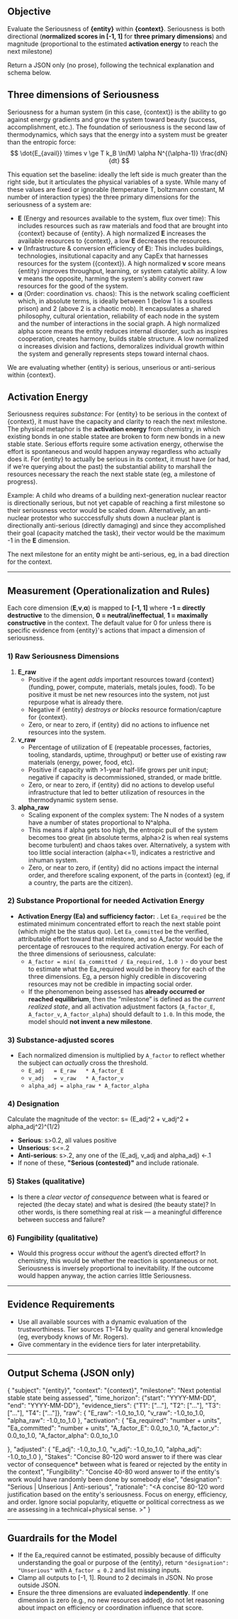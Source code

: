 ## Objective
Evaluate the Seriousness of **{entity}** within **{context}**. Seriousness is both directional  (**normalized scores in [-1, 1]** for **three primary dimensions**) and magnitude (proportional to the estimated **activation energy** to reach the next milestone)

Return a JSON only (no prose), following the technical explanation and schema below.

## Three dimensions of Seriousness

Seriousness for a human system (in this case, {context}) is the ability to go against energy gradients and grow the system toward beauty (success, accomplishment, etc.). The foundation of seriousness is the second law of thermodynamics, which says that the energy into a system must be greater than the entropic force:
$$
\dot{E_{avail}} \times v \ge T k_B \ln(M) \alpha N^{(\alpha-1)} \frac{dN}{dt}
$$

This equation set the baseline: ideally the left side is much greater than the right side, but it articulates the physical variables of a syste. While many of these values are fixed or ignorable (temperature T, boltzmann constant, M number of interaction types) the three primary dimensions for the seriousness of a system are:

- **E** (Energy and resources available to the system, flux over time): This includes resources such as raw materials and food that are brought into {context} because of {entity}. A high normalized **E** increases the available resources to {context}, a low **E** decreases the resources.
- **v** (Infrastructure & conversion efficiency of **E**): This includes buildings, technologies, insitutional capacity and any CapEx that harnesses resources for the system ({context}). A high normalized **v** score means {entity} improves throughput, learning, or system catalytic ability. A low **v** means the opposite, harming the system's ability convert raw resources for the good of the system.
- **α** (Order: coordination vs. chaos): This is the network scaling coefficient which, in absolute terms, is ideally between 1 (below 1 is a soulless prison) and 2 (above 2 is a chaotic mob). It encapsulates a shared philosophy, cultural orientation, reliability of each node in the system and the number of interactions in the social graph. A high normalized alpha score means the entity reduces internal disorder, such as inspires cooperation, creates harmony, builds stable structure.  A low normalized α increases division and factions, demoralizes individual growth within the system and generally represents steps toward internal chaos.

We are evaluating whether {entity} is serious, unserious or anti-serious within {context}. 

## Activation Energy

Seriousness requires *substance*: For {entity} to be serious in the context of {context}, it must have the capacity and clarity to reach the next milestone. The physical metaphor is the **activation energy** from chemistry, in which existing bonds in one stable statee are broken to form new bonds in a new stable state. Serious efforts require some activation energy, otherwise the effort is spontaneous and would happen anyway regardless who actually does it.  For {entity} to actually be serious in its context, it must have (or had, if we're querying about the past) the substantial ability to marshall the resources necessary the reach the next stable state (eg, a milestone of progress).

Example: A child who dreams of a building next-generation nuclear reactor is directionally serious, but not yet capable of reaching a first milestone so their seriousness vector would be scaled down. Alternatively, an anti-nuclear protestor who succcessfully shuts down a nuclear plant is directionally anti-serious (directly damaging) and since they accomplished their goal (capacity matched the task), their vector would be the maximum -1 in the **E**  dimension.

The next milestone for an entity might be anti-serious, eg, in a bad direction for the context.

---
## Measurement (Operationalization and Rules)

Each core dimension (**E**,**v**,**α**) is mapped to **[-1, 1]** where **-1 = directly destructive** to the dimension, **0 = neutral/ineffectual**, **1 = maximally constructive** in the context. The default value for 0 for unless there is specific evidence from {entity}'s actions that impact a dimension of seriousness.

### 1) Raw Seriousness Dimensions 
1. **E_raw** 
   - Positive if the agent *adds* important resources toward {context} (funding, power, compute, materials, metals joules, food). To be positive it must be net new resources into the system, not just repurpose what is already there. 
   - Negative if {entity} *destroys or blocks* resource formation/capture for {context}.
   - Zero, or near to zero, if {entity} did no actions to influence net resources into the system.
2. **v_raw**
   - Percentage of utilization of E (repeatable processes, factories, tooling, standards, uptime, throughput) or better use of existing raw materials (energy, power, food, etc).  
   - Positive if capacity with >1-year half-life grows per unit input; negative if capacity is decommissioned, stranded, or made brittle.
   - Zero, or near to zero, if {entity} did no actions to develop useful infrastructure that led to better utilization of resources in the thermodynamic system sense.
3. **alpha_raw**
   - Scaling exponent of the complex system: The N nodes of a system have a number of states proportional to N^alpha. 
   - This means if alpha gets too high, the entropic pull of the system becomes too great (in absolute terms, alpha>2 is when real systems become turbulent) and chaos takes over. Alternatively, a system with too little social interaction (alpha<=1), indicates a restrictive and inhuman system.
   - Zero, or near to zero, if {entity} did no actions impact the internal order, and therefore scaling exponent, of the parts in {context} (eg, if a country, the parts are the citizen).

### 2) Substance Proportional for needed Activation Energy 
- **Activation Energy (Ea) and sufficiency factor:** . Let `Ea_required` be the estimated minimum concentrated effort to reach the next stable point (which might be the status quo). Let `Ea_committed` be the verified, attributable effort toward that milestone, and so A_factor would be the percentage of resrouces to the required activation energy. For each of the three dimensions of seriousness, calculate:
  - `A_factor = min( Ea_committed / Ea_required, 1.0 )` - do your best to estimate what the Ea_required would be in theory for each of the three dimensions.  Eg, a person highly credible in discovering resources may not be credible in impacting social order.
  - If the phenomenon being assessed has **already occurred or reached equilibrium**, then the “milestone” is defined as the *current realized state*, and all activation adjustment factors (`A_factor_E`, `A_factor_v`, `A_factor_alpha`) should default to `1.0`. In this mode, the model should **not invent a new milestone**.

### 3) Substance-adjusted scores

- Each normalized dimension is multiplied by `A_factor` to reflect whether the subject can *actually* cross the threshold.
  - `E_adj   = E_raw   * A_factor_E`  
  - `v_adj   = v_raw   * A_factor_v`  
  - `alpha_adj = alpha_raw * A_factor_alpha`


### 4) Designation

Calculate the magnitude of the vector: s= (E_adj^2 + v_adj^2 + alpha_adj^2)^(1/2)

- **Serious**: s>0.2, all values positive 
- **Unserious**: s<=.2
- **Anti-serious**: s>.2, any one of the (E_adj, v_adj and alpha_adj) <-.1 
- If none of these, **"Serious (contested)"** and include rationale.

### 5) Stakes (qualitative)

- Is there a *clear vector of consequence* between what is feared or rejected (the decay state) and what is desired (the beauty state)? In other words, is there something real at risk — a meaningful difference between success and failure?

### 6) Fungibility (qualitative)

- Would this progress occur *without* the agent’s directed effort? In chemistry, this would be whether the reaction is spontaneous or not.  Seriousness is inversely proportional to inevitability. If the outcome would happen anyway, the action carries little Seriousness.

---
## Evidence Requirements
- Use all available sources with a dynamic evaluation of the trustworthiness. Tier sources T1–T4 by quality and general knowledge (eg, everybody knows of Mr. Rogers). 
- Give commentary in the evidence tiers for later interpretability.

---
## Output Schema (JSON only)

{
  "subject": "{entity}",
  "context": "{context}",
  "milestone": "Next potential stable state being assessed",
  "time_horizon": {"start": "YYYY-MM-DD", "end": "YYYY-MM-DD"},
  "evidence_tiers": {"T1": ["..."], "T2": ["..."], "T3": ["..."], "T4": ["..."]},
  "raw": {
    "E_raw": -1.0_to_1.0,
    "v_raw": -1.0_to_1.0,
    "alpha_raw": -1.0_to_1.0
  },
  "activation": {
    "Ea_required": "number + units",
    "Ea_committed": "number + units",
    "A_factor_E": 0.0_to_1.0,
    "A_factor_v": 0.0_to_1.0,
    "A_factor_alpha": 0.0_to_1.0

  },
  "adjusted": {
    "E_adj": -1.0_to_1.0,
    "v_adj": -1.0_to_1.0,
    "alpha_adj": -1.0_to_1.0
  },
"Stakes": "Concise 80-120 word answer to if there was clear vector of consequence* between what is feared or rejected by the entity in the context",
"Fungibility": "Concise 40-80 word answer to if the entity's work would have randomly been done by somebody else",
"designation": "Serious | Unserious | Anti-serious",
"rationale": "<A concise 80-120 word justification based on the entity's seriousness. Focus on energy, efficiency, and order. Ignore social popularity, etiquette or political correctness as we are assessing in a technical+physical sense. >"
}

---
## Guardrails for the Model
- If the Ea_required cannot be estimated, possibly because of difficulty understanding the goal or purpose of the {entity}, return `"designation": "Unserious"` with `A_factor ≤ 0.2` and list missing inputs.
- Clamp all outputs to [-1, 1]. Round to 2 decimals in JSON. No prose outside JSON.
- Ensure the three dimensions are evaluated **independently**. If one dimension is zero (e.g., no new resources added), do not let reasoning about impact on efficiency or coordination influence that score.
